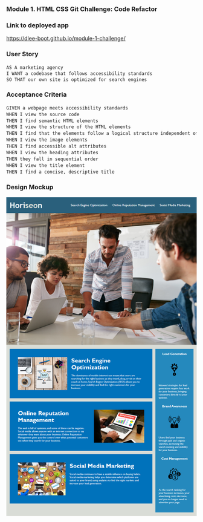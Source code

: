 ### Module 1. HTML CSS Git Challenge: Code Refactor

### Link to deployed app
https://dlee-boot.github.io/module-1-challenge/

### User Story

```
AS A marketing agency
I WANT a codebase that follows accessibility standards
SO THAT our own site is optimized for search engines
```

### Acceptance Criteria

```markdown
GIVEN a webpage meets accessibility standards
WHEN I view the source code
THEN I find semantic HTML elements
WHEN I view the structure of the HTML elements
THEN I find that the elements follow a logical structure independent of styling and positioning
WHEN I view the image elements
THEN I find accessible alt attributes
WHEN I view the heading attributes
THEN they fall in sequential order
WHEN I view the title element
THEN I find a concise, descriptive title
```
### Design Mockup

![Design mockup](./mock-up.png)